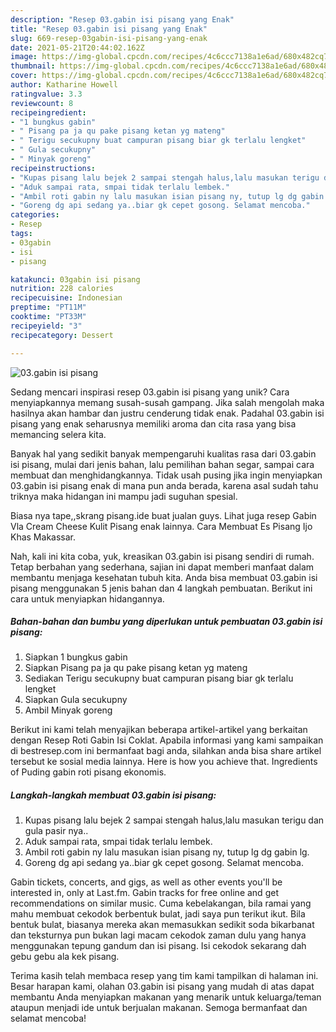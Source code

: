 ```yaml
---
description: "Resep 03.gabin isi pisang yang Enak"
title: "Resep 03.gabin isi pisang yang Enak"
slug: 669-resep-03gabin-isi-pisang-yang-enak
date: 2021-05-21T20:44:02.162Z
image: https://img-global.cpcdn.com/recipes/4c6ccc7138a1e6ad/680x482cq70/03gabin-isi-pisang-foto-resep-utama.jpg
thumbnail: https://img-global.cpcdn.com/recipes/4c6ccc7138a1e6ad/680x482cq70/03gabin-isi-pisang-foto-resep-utama.jpg
cover: https://img-global.cpcdn.com/recipes/4c6ccc7138a1e6ad/680x482cq70/03gabin-isi-pisang-foto-resep-utama.jpg
author: Katharine Howell
ratingvalue: 3.3
reviewcount: 8
recipeingredient:
- "1 bungkus gabin"
- " Pisang pa ja qu pake pisang ketan yg mateng"
- " Terigu secukupny buat campuran pisang biar gk terlalu lengket"
- " Gula secukupny"
- " Minyak goreng"
recipeinstructions:
- "Kupas pisang lalu bejek 2 sampai stengah halus,lalu masukan terigu dan gula pasir nya.."
- "Aduk sampai rata, smpai tidak terlalu lembek."
- "Ambil roti gabin ny lalu masukan isian pisang ny, tutup lg dg gabin lg."
- "Goreng dg api sedang ya..biar gk cepet gosong. Selamat mencoba."
categories:
- Resep
tags:
- 03gabin
- isi
- pisang

katakunci: 03gabin isi pisang 
nutrition: 228 calories
recipecuisine: Indonesian
preptime: "PT11M"
cooktime: "PT33M"
recipeyield: "3"
recipecategory: Dessert

---
```



![03.gabin isi pisang](https://img-global.cpcdn.com/recipes/4c6ccc7138a1e6ad/680x482cq70/03gabin-isi-pisang-foto-resep-utama.jpg)

Sedang mencari inspirasi resep 03.gabin isi pisang yang unik? Cara menyiapkannya memang susah-susah gampang. Jika salah mengolah maka hasilnya akan hambar dan justru cenderung tidak enak. Padahal 03.gabin isi pisang yang enak seharusnya memiliki aroma dan cita rasa yang bisa memancing selera kita.

Banyak hal yang sedikit banyak mempengaruhi kualitas rasa dari 03.gabin isi pisang, mulai dari jenis bahan, lalu pemilihan bahan segar, sampai cara membuat dan menghidangkannya. Tidak usah pusing jika ingin menyiapkan 03.gabin isi pisang enak di mana pun anda berada, karena asal sudah tahu triknya maka hidangan ini mampu jadi suguhan spesial.

Biasa nya tape,,skrang pisang.ide buat jualan guys. Lihat juga resep Gabin Vla Cream Cheese Kulit Pisang enak lainnya. Cara Membuat Es Pisang Ijo Khas Makassar.


Nah, kali ini kita coba, yuk, kreasikan 03.gabin isi pisang sendiri di rumah. Tetap berbahan yang sederhana, sajian ini dapat memberi manfaat dalam membantu menjaga kesehatan tubuh kita. Anda bisa membuat 03.gabin isi pisang menggunakan 5 jenis bahan dan 4 langkah pembuatan. Berikut ini cara untuk menyiapkan hidangannya.

<!--inarticleads1-->

##### Bahan-bahan dan bumbu yang diperlukan untuk pembuatan 03.gabin isi pisang:

1. Siapkan 1 bungkus gabin
1. Siapkan  Pisang pa ja qu pake pisang ketan yg mateng
1. Sediakan  Terigu secukupny buat campuran pisang biar gk terlalu lengket
1. Siapkan  Gula secukupny
1. Ambil  Minyak goreng


Berikut ini kami telah menyajikan beberapa artikel-artikel yang berkaitan dengan Resep Roti Gabin Isi Coklat. Apabila informasi yang kami sampaikan di bestresep.com ini bermanfaat bagi anda, silahkan anda bisa share artikel tersebut ke sosial media lainnya. Here is how you achieve that. Ingredients of Puding gabin roti pisang ekonomis. 

<!--inarticleads2-->

##### Langkah-langkah membuat 03.gabin isi pisang:

1. Kupas pisang lalu bejek 2 sampai stengah halus,lalu masukan terigu dan gula pasir nya..
1. Aduk sampai rata, smpai tidak terlalu lembek.
1. Ambil roti gabin ny lalu masukan isian pisang ny, tutup lg dg gabin lg.
1. Goreng dg api sedang ya..biar gk cepet gosong. Selamat mencoba.


Gabin tickets, concerts, and gigs, as well as other events you&#39;ll be interested in, only at Last.fm. Gabin tracks for free online and get recommendations on similar music. Cuma kebelakangan, bila ramai yang mahu membuat cekodok berbentuk bulat, jadi saya pun terikut ikut. Bila bentuk bulat, biasanya mereka akan memasukkan sedikit soda bikarbanat dan teksturnya pun bukan lagi macam cekodok zaman dulu yang hanya menggunakan tepung gandum dan isi pisang. Isi cekodok sekarang dah gebu gebu ala kek pisang. 

Terima kasih telah membaca resep yang tim kami tampilkan di halaman ini. Besar harapan kami, olahan 03.gabin isi pisang yang mudah di atas dapat membantu Anda menyiapkan makanan yang menarik untuk keluarga/teman ataupun menjadi ide untuk berjualan makanan. Semoga bermanfaat dan selamat mencoba!
